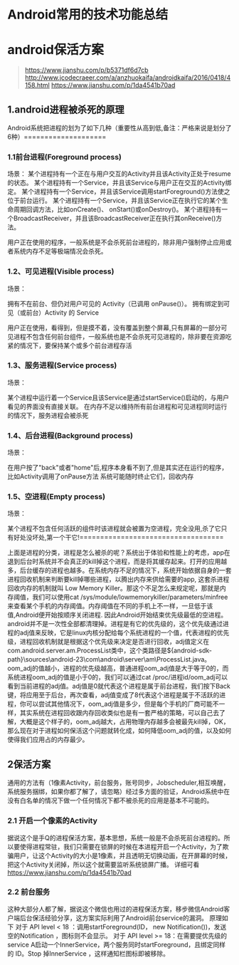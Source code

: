 Android常用的技术功能总结
===========
# android保活方案
 >https://www.jianshu.com/p/b5371df6d7cb
 >http://www.jcodecraeer.com/a/anzhuokaifa/androidkaifa/2016/0418/4158.html
 >https://www.jianshu.com/p/1da4541b70ad
 
## 1.android进程被杀死的原理
 Android系统把进程的划为了如下几种（重要性从高到低,备注：严格来说是划分了6种）====================
 
 ### 1.1前台进程(Foreground process)
 场景：
 某个进程持有一个正在与用户交互的Activity并且该Activity正处于resume的状态。
 某个进程持有一个Service，并且该Service与用户正在交互的Activity绑定。
 某个进程持有一个Service，并且该Service调用startForeground()方法使之位于前台运行。
 某个进程持有一个Service，并且该Service正在执行它的某个生命周期回调方法，比如onCreate()、 onStart()或onDestroy()。
 某个进程持有一个BroadcastReceiver，并且该BroadcastReceiver正在执行其onReceive()方法。

 用户正在使用的程序，一般系统是不会杀死前台进程的，除非用户强制停止应用或者系统内存不足等极端情况会杀死。
 ### 1.2、可见进程(Visible process)
 场景：

 拥有不在前台、但仍对用户可见的 Activity（已调用 onPause()）。
 拥有绑定到可见（或前台）Activity 的 Service

 用户正在使用，看得到，但是摸不着，没有覆盖到整个屏幕,只有屏幕的一部分可见进程不包含任何前台组件，一般系统也是不会杀死可见进程的，除非要在资源吃紧的情况下，要保持某个或多个前台进程存活
 ### 1.3、服务进程(Service process)

 场景：

 某个进程中运行着一个Service且该Service是通过startService()启动的，与用户看见的界面没有直接关联。
 在内存不足以维持所有前台进程和可见进程同时运行的情况下，服务进程会被杀死
 ### 1.4、后台进程(Background process)

 场景：

 在用户按了"back"或者"home"后,程序本身看不到了,但是其实还在运行的程序，比如Activity调用了onPause方法
 系统可能随时终止它们，回收内存
 ### 1.5、空进程(Empty process)

 场景：

 某个进程不包含任何活跃的组件时该进程就会被置为空进程，完全没用,杀了它只有好处没坏处,第一个干它!===================================

 上面是进程的分类，进程是怎么被杀的呢？系统出于体验和性能上的考虑，app在退到后台时系统并不会真正的kill掉这个进程，而是将其缓存起来。打开的应用越多，后台缓存的进程也越多。在系统内存不足的情况下，系统开始依据自身的一套进程回收机制来判断要kill掉哪些进程，以腾出内存来供给需要的app, 这套杀进程回收内存的机制就叫 Low Memory Killer。那这个不足怎么来规定呢，那就是内存阈值，我们可以使用cat /sys/module/lowmemorykiller/parameters/minfree来查看某个手机的内存阈值。内存阈值在不同的手机上不一样，一旦低于该值,Android便开始按顺序关闭进程. 因此Android开始结束优先级最低的空进程。android并不是一次性全部都清理掉。进程是有它的优先级的，这个优先级通过进程的adj值来反映，它是linux内核分配给每个系统进程的一个值，代表进程的优先级，进程回收机制就是根据这个优先级来决定是否进行回收，adj值定义在com.android.server.am.ProcessList类中，这个类路径是${android-sdk-path}\sources\android-23\com\android\server\am\ProcessList.java。oom_adj的值越小，进程的优先级越高，普通进程oom_adj值是大于等于0的，而系统进程oom_adj的值是小于0的，我们可以通过cat /proc/进程id/oom_adj可以看到当前进程的adj值。adj值是0就代表这个进程是属于前台进程，我们按下Back键，将应用至于后台，再次查看，adj值变成了8代表这个进程是属于不活跃的进程，你可以尝试其他情况下，oom_adj值是多少，但是每个手机的厂商可能不一样，其实系统在进程回收跟内存回收类似也是有一套严格的策略，可以自己去了解，大概是这个样子的，oom_adj越大，占用物理内存越多会被最先kill掉，OK，那么现在对于进程如何保活这个问题就转化成，如何降低oom_adj的值，以及如何使得我们应用占的内存最少。
 
 ## 2保活方案
 通用的方法有（1像素Activity，前台服务，账号同步，Jobscheduler,相互唤醒，系统服务捆绑，如果你都了解了，请忽略）经过多方面的验证，Android系统中在没有白名单的情况下做一个任何情况下都不被杀死的应用是基本不可能的。
 ### 2.1 开启一个像素的Activity
 据说这个是手Q的进程保活方案，基本思想，系统一般是不会杀死前台进程的。所以要使得进程常驻，我们只需要在锁屏的时候在本进程开启一个Activity，为了欺骗用户，让这个Activity的大小是1像素，并且透明无切换动画，在开屏幕的时候，把这个Activity关闭掉，所以这个就需要监听系统锁屏广播。
 详细可看<https://www.jianshu.com/p/1da4541b70ad>
 ### 2.2 前台服务
 这种大部分人都了解，据说这个微信也用过的进程保活方案，移步微信Android客户端后台保活经验分享，这方案实际利用了Android前台service的漏洞。
原理如下
对于 API level < 18 ：调用startForeground(ID， new Notification())，发送空的Notification ，图标则不会显示。
对于 API level >= 18：在需要提优先级的service A启动一个InnerService，两个服务同时startForeground，且绑定同样的 ID。Stop 掉InnerService ，这样通知栏图标即被移除。


 
